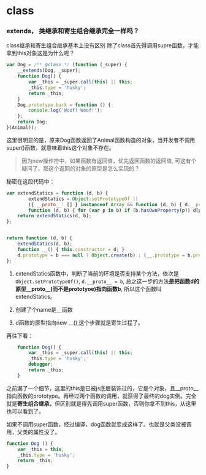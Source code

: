 # class

### extends， 类继承和寄生组合继承完全一样吗？

class继承和寄生组合继承基本上没有区别
除了class首先得调用supre函数，才能拿到this对象这是为什么呢？

```js
var Dog = /** @class */ (function (_super) {
    __extends(Dog, _super);
    function Dog() {
        var _this = _super.call(this) || this;
        _this.type = 'husky';
        return _this;
    }
    Dog.prototype.bark = function () {
        console.log('Woof! Woof!');
    };
    return Dog;
}(Animal));
```

这里很明显的是，原来Dog函数返回了Animal函数构造的对象，当开发者不调用super()函数，就意味着this这个对象不存在。

> 因为new操作符中，如果函数有返回值，优先返回函数的返回值, 可这有个疑问了，那这个返回的对象的原型是怎么实现的？

秘密在这段代码中：
```js
var extendStatics = function (d, b) {
        extendStatics = Object.setPrototypeOf || 
        ({ __proto__: [] } instanceof Array && function (d, b) { d.__proto__ = b; }) || 
        function (d, b) { for (var p in b) if (b.hasOwnProperty(p)) d[p] = b[p]; };
    return extendStatics(d, b);
};


return function (d, b) {
    extendStatics(d, b);
    function __() { this.constructor = d; }
    d.prototype = b === null ? Object.create(b) : (__.prototype = b.prototype, new __());
};
```

1. extendStatics函数中，判断了当前的环境是否支持某个方法，依次是```Object.setPrototypeOf()```, ```d.__proto__ = b```, 总之这一步的方法**是把函数d的原型__proto__(而不是prototyoe)指向函数b**, 所以这个函数叫extendStatics。

2. 创建了个name是```__```函数

3. d函数的原型指向new __(),这个步骤就是寄生过程了。


再往下看：

```js
    function Dog() {
        var _this = _super.call(this) || this;
        _this.type = 'husky';
        debugger;
        return _this;
    }
```

之前漏了一个细节，这里的this是已被js底层装饰过的，它是个对象，且__proto__指向函数的prototype。再经过两个函数的调用，就获得了最终的dog实例。完全就是**寄生组合继承**，但区别就是得先调用super函数，否则你拿不到this，从这里也可以看到了。

如果不调用super函数，经过编译，dog函数就变成这样了。也就是父类没被调用，父类的属性没了。

```js
function Dog () {
    var _this = this;
    _this.type = 'husky';
    return _this;
}
```
